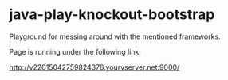 # java-play-knockout-bootstrap
Playground for messing around with the mentioned frameworks.

Page is running under the following link:

http://v22015042759824376.yourvserver.net:9000/
